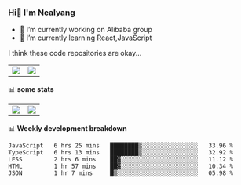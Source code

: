 ### Hi👋 I'm Nealyang

- 🔭 I’m currently working on Alibaba group
- 🌱 I’m currently learning React,JavaScript


I think these code repositories are okay...

<table>
  <tbody>
    <tr>
      <td>
        <a href="https://github.com/Nealyang/React-Express-Blog-Demo">
          <img align="center" src="https://github-readme-stats.vercel.app/api/pin/?username=Nealyang&repo=React-Express-Blog-Demo&theme=chartreuse-dark" />
        </a>
      </td>
       <td>
        <a href="https://github.com/Nealyang/PersonalBlog">
          <img align="center" src="https://github-readme-stats.vercel.app/api/pin/?username=Nealyang&repo=PersonalBlog&theme=chartreuse-dark" />
        </a>
      </td>
    </tr>
  </tbody>
</table>

📊 **some stats**


<table>
  <tbody>
    <tr>
      <td>
          <img align="center" src="https://github-readme-stats.vercel.app/api?username=Nealyang&theme=chartreuse-dark&show_icons=true" />
      </td>
       <td>
          <img align="center" src="https://github-readme-stats.vercel.app/api/top-langs/?username=Nealyang&theme=chartreuse-dark" />
      </td>
    </tr>
  </tbody>
</table>

📊 **Weekly development breakdown**

<!--START_SECTION:waka-->
```text
JavaScript   6 hrs 25 mins   ████████▒░░░░░░░░░░░░░░░░   33.96 % 
TypeScript   6 hrs 13 mins   ████████▒░░░░░░░░░░░░░░░░   32.92 % 
LESS         2 hrs 6 mins    ██▓░░░░░░░░░░░░░░░░░░░░░░   11.12 % 
HTML         1 hr 57 mins    ██▓░░░░░░░░░░░░░░░░░░░░░░   10.34 % 
JSON         1 hr 7 mins     █▒░░░░░░░░░░░░░░░░░░░░░░░   05.98 % 
```
<!--END_SECTION:waka-->
